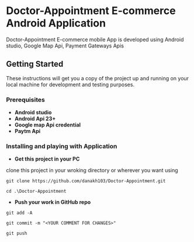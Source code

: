 
# Doctor-Appointment E-commerce Android Application

Doctor-Appointment E-commerce mobile App is developed using Android studio, Google Map Api, Payment Gateways Apis


## Getting Started

These instructions will get you a copy of the project up and running on your local machine for development and testing purposes.

### Prerequisites

* **Android studio**
* **Android Api 23+**
* **Google map Api credential**
* **Paytm Api**


### Installing and playing with Application

* **Get this project in your PC**

 clone this project in your wroking directory or wherever you want using

```
git clone https://github.com/danakh103/Doctor-Appointment.git

cd .\Doctor-Appointment
```

* **Push your work in GitHub repo**

```
git add -A

git commit -m "<YOUR COMMENT FOR CHANGES>"

git push
```
